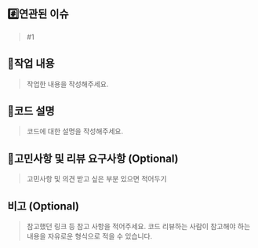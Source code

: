 ## #️⃣연관된 이슈
> #1

## 📝작업 내용
> 작업한 내용을 작성해주세요.

## 🔎코드 설명
> 코드에 대한 설명을 작성해주세요.

## 💬고민사항 및 리뷰 요구사항 (Optional)
> 고민사항 및 의견 받고 싶은 부분 있으면 적어두기

## 비고 (Optional)
> 참고했던 링크 등 참고 사항을 적어주세요. 코드 리뷰하는 사람이 참고해야 하는 내용을 자유로운 형식으로 적을 수 있습니다.